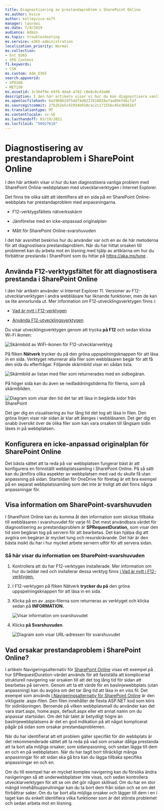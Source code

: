 ```yaml
---
title: Diagnostisering av prestandaproblem i SharePoint Online
ms.author: kvice
author: kelleyvice-msft
manager: laurawi
ms.date: 7/9/2019
audience: Admin
ms.topic: troubleshooting
ms.service: o365-administration
localization_priority: Normal
ms.collection:
- Ent_O365
- SPO_Content
f1.keywords:
- CSH
ms.custom: Adm_O365
search.appverid:
- SPO160
- MET150
ms.assetid: 3c364f9e-b9f6-4da4-a792-c8e8c8cd2e86
description: I den här artikeln visar vi hur du kan diagnostisera vanliga problem med SharePoint Online-webbplatsen med utvecklarverktygen i Internet Explorer.
ms.openlocfilehash: 6a29b8b2df54d74d8237418828a7aa89efdbcfaf
ms.sourcegitcommit: 27b2b2e5c41934b918cac2c171556c45e36661bf
ms.translationtype: MT
ms.contentlocale: sv-SE
ms.lasthandoff: 03/19/2021
ms.locfileid: "50927618"
---
```

# <a name="diagnosing-performance-issues-with-sharepoint-online"></a>Diagnostisering av prestandaproblem i SharePoint Online

I den här artikeln visar vi hur du kan diagnostisera vanliga problem med SharePoint Online-webbplatsen med utvecklarverktygen i Internet Explorer.
  
Det finns tre olika sätt att identifiera att en sida på en SharePoint Online-webbplats har prestandaproblem med anpassningarna.
  
- F12-verktygsfältets nätverksskärm

- Jämförelse med en icke-anpassad originalplan

- Mått för SharePoint Online-svarshuvuden

I det här avsnittet beskrivs hur du använder var och en av de här metoderna för att diagnostisera prestandaproblem. När du har hittat orsaken till problemet kan du arbeta mot en lösning med hjälp av artiklarna om hur du förbättrar prestanda i SharePoint som du hittar på https://aka.ms/tune .
  
## <a name="using-the-f12-tool-bar-to-diagnose-performance-in-sharepoint-online"></a>Använda F12-verktygsfältet för att diagnostisera prestanda i SharePoint Online
<a name="F12ToolInfo"> </a>

I den här artikeln använder vi Internet Explorer 11. Versioner av F12-utvecklarverktygen i andra webbläsare har liknande funktioner, men de kan se lite annorlunda ut. Mer information om F12-utvecklingsverktygen finns i:
  
- [Vad är nytt i F12-verktygen](/previous-versions/windows/internet-explorer/ie-developer/dev-guides/bg182632(v=vs.85))

- [Använda F12-utvecklingsverktygen](/previous-versions/windows/internet-explorer/ie-developer/samples/bg182326(v=vs.85))

Du visar utvecklingsverktygen genom att trycka **på F12** och sedan klicka Wi-Fi ikonen:
  
![Skärmbild av WiFi-ikonen för F12-utvecklarverktyg](../media/27acacbb-5688-459a-aa2f-5c8c5f17b76e.png)
  
På fliken **Nätverk** trycker du på den gröna uppspelningsknappen för att läsa in en sida. Verktyget returnerar alla filer som webbläsaren begär för att få den sida du efterfrågar. Följande skärmbild visar en sådan lista.
  
![Skärmbild av listan med filer som returnerades med en sidbegäran.](../media/247a9422-76da-4b0c-bed3-ce77b05e4560.png)
  
På höger sida kan du även se nedladdningstiderna för filerna, som på skärmbilden.
  
![Diagram som visar den tid det tar att läsa in begärda sidor från SharePoint](../media/d71ad1fa-9018-4fae-82eb-c1838e7db0ff.png)
  
Det ger dig en visualisering av hur lång tid det tog att läsa in filen. Den gröna linjen visar när sidan är klar att återges i webbläsaren. Det ger dig en snabb översikt över de olika filer som kan vara orsaken till långsam sidin läses in på webbplatsen.
  
## <a name="setting-up-a-non-customized-baseline-for-sharepoint-online"></a>Konfigurera en icke-anpassad originalplan för SharePoint Online
<a name="F12ToolInfo"> </a>

Det bästa sättet att ta reda på var webbplatsen fungerar bäst är att konfigurera en förinställt webbplatssamling i SharePoint Online. På så sätt kan du jämföra olika aspekter av webbplatsen med vad du skulle få utan anpassning på sidan. Startsidan för OneDrive för företag är ett bra exempel på en separat webbplatssamling som det inte är troligt att det finns några anpassningar för.
  
## <a name="viewing-sharepoint-response-header-information"></a>Visa information om SharePoint-svarshuvuden
<a name="F12ToolInfo"> </a>

I SharePoint Online kan du komma åt den information som skickas tillbaka till webbläsaren i svarshuvudet för varje fil. Det mest användbara värdet för diagnostisering av prestandaproblem är **SPRequestDuration,** som visar den tid som begäran tog på servern för att bearbetas. Det kan hjälpa dig att avgöra om begäran är mycket tung och resurskrävande. Det här är den bästa insikt du har i hur mycket arbete servern utför för att servera sidan.

### <a name="to-view-sharepoint-response-header-information"></a>Så här visar du information om SharePoint-svarshuvuden
  
1. Kontrollera att du har F12-verktygen installerade. Mer information om hur du laddar ned och installerar dessa verktyg finns [i Vad är nytt i F12-verktygen.](/previous-versions/windows/internet-explorer/ie-developer/dev-guides/bg182632(v=vs.85))

2. I F12-verktygen på fliken Nätverk **trycker du på** den gröna uppspelningsknappen för att läsa in en sida.

3. Klicka på en av .aspx-filerna som returneras av verktyget och klicka sedan på **INFORMATION.**

    ![Visar information om svarshuvudet](../media/1f8a044a-caf8-4613-be2b-7e064141ac8a.png)
  
4. Klicka **på Svarshuvuden**.

    ![Diagram som visar URL-adressen för svarshuvudet](../media/efc7076e-447e-447e-882a-ae3aa721e2c3.png)
  
## <a name="whats-causing-performance-issues-in-sharepoint-online"></a>Vad orsakar prestandaproblem i SharePoint Online?
<a name="F12ToolInfo"> </a>

I artikeln Navigeringsalternativ för [SharePoint Online](navigation-options-for-sharepoint-online.md) visas ett exempel på hur SPRequestDuration-värdet används för att fastställa att komplicerad strukturell navigering var orsaken till att det tog lång tid för sidan att bearbetas på servern. Genom att ta ett värde för en baslinjewebbplats (utan anpassning) kan du avgöra om det tar lång tid att läsa in en viss fil. Det exempel som används [i Navigeringsalternativ för SharePoint Online](navigation-options-for-sharepoint-online.md) är den viktigaste .aspx-filen. Den filen innehåller de flesta ASP.NET kod som körs för sidinläsningen. Beroende på vilken webbplatsmall du använder kan det vara start.aspx, home.aspx, default.aspx eller ett annat namn om du anpassar startsidan. Om det här talet är betydligt högre än baslinjewebbplatsens är det en god indikation på att något komplicerat pågår på sidan som orsakar prestandaproblemen.
  
När du har identifierat att ett problem gäller specifikt för din webbplats är det rekommenderade sättet att ta reda på vad som orsakar dåliga prestanda att ta bort alla möjliga orsaker, som sidanpassning, och sedan lägga till dem en och en på webbplatsen. När du har tagit bort tillräckligt många anpassningar för att sidan ska gå bra kan du lägga tillbaka specifika anpassningar en och en.
  
Om du till exempel har en mycket komplex navigering kan du försöka ändra navigeringen så att underwebbplatser inte visas, och sedan kontrollera utvecklarverktygen för att se om det gör någon skillnad. Om du har en stor mängd innehållsupprullningar kan du ta bort dem från sidan och se om det förbättrar saker. Om du tar bort alla möjliga orsaker och lägger till dem i en i taget kan du enkelt identifiera vilka funktioner som är det största problemet och sedan arbeta mot en lösning.